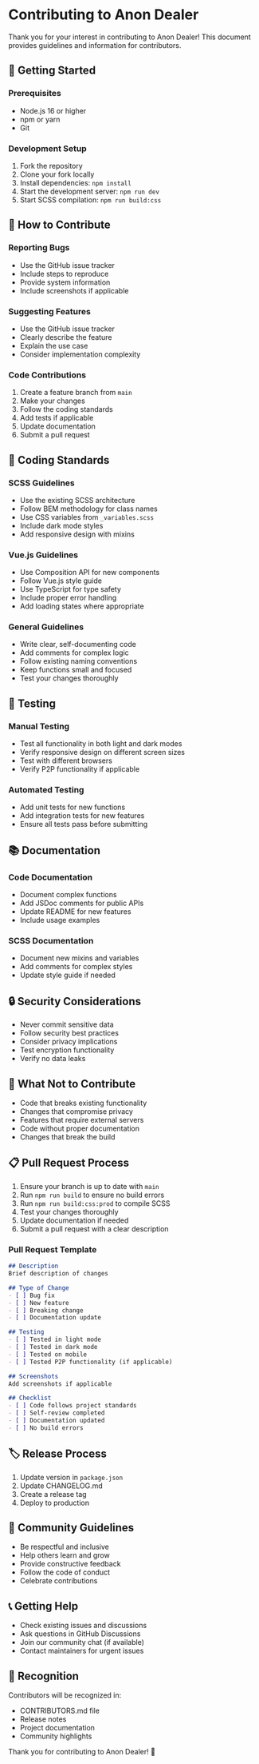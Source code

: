 # Contributing to Anon Dealer

Thank you for your interest in contributing to Anon Dealer! This document provides guidelines and information for contributors.

## 🚀 Getting Started

### Prerequisites
- Node.js 16 or higher
- npm or yarn
- Git

### Development Setup
1. Fork the repository
2. Clone your fork locally
3. Install dependencies: `npm install`
4. Start the development server: `npm run dev`
5. Start SCSS compilation: `npm run build:css`

## 📝 How to Contribute

### Reporting Bugs
- Use the GitHub issue tracker
- Include steps to reproduce
- Provide system information
- Include screenshots if applicable

### Suggesting Features
- Use the GitHub issue tracker
- Clearly describe the feature
- Explain the use case
- Consider implementation complexity

### Code Contributions
1. Create a feature branch from `main`
2. Make your changes
3. Follow the coding standards
4. Add tests if applicable
5. Update documentation
6. Submit a pull request

## 🎨 Coding Standards

### SCSS Guidelines
- Use the existing SCSS architecture
- Follow BEM methodology for class names
- Use CSS variables from `_variables.scss`
- Include dark mode styles
- Add responsive design with mixins

### Vue.js Guidelines
- Use Composition API for new components
- Follow Vue.js style guide
- Use TypeScript for type safety
- Include proper error handling
- Add loading states where appropriate

### General Guidelines
- Write clear, self-documenting code
- Add comments for complex logic
- Follow existing naming conventions
- Keep functions small and focused
- Test your changes thoroughly

## 🧪 Testing

### Manual Testing
- Test all functionality in both light and dark modes
- Verify responsive design on different screen sizes
- Test with different browsers
- Verify P2P functionality if applicable

### Automated Testing
- Add unit tests for new functions
- Add integration tests for new features
- Ensure all tests pass before submitting

## 📚 Documentation

### Code Documentation
- Document complex functions
- Add JSDoc comments for public APIs
- Update README for new features
- Include usage examples

### SCSS Documentation
- Document new mixins and variables
- Add comments for complex styles
- Update style guide if needed

## 🔒 Security Considerations

- Never commit sensitive data
- Follow security best practices
- Consider privacy implications
- Test encryption functionality
- Verify no data leaks

## 🚫 What Not to Contribute

- Code that breaks existing functionality
- Changes that compromise privacy
- Features that require external servers
- Code without proper documentation
- Changes that break the build

## 📋 Pull Request Process

1. Ensure your branch is up to date with `main`
2. Run `npm run build` to ensure no build errors
3. Run `npm run build:css:prod` to compile SCSS
4. Test your changes thoroughly
5. Update documentation if needed
6. Submit a pull request with a clear description

### Pull Request Template
```markdown
## Description
Brief description of changes

## Type of Change
- [ ] Bug fix
- [ ] New feature
- [ ] Breaking change
- [ ] Documentation update

## Testing
- [ ] Tested in light mode
- [ ] Tested in dark mode
- [ ] Tested on mobile
- [ ] Tested P2P functionality (if applicable)

## Screenshots
Add screenshots if applicable

## Checklist
- [ ] Code follows project standards
- [ ] Self-review completed
- [ ] Documentation updated
- [ ] No build errors
```

## 🏷️ Release Process

1. Update version in `package.json`
2. Update CHANGELOG.md
3. Create a release tag
4. Deploy to production

## 🤝 Community Guidelines

- Be respectful and inclusive
- Help others learn and grow
- Provide constructive feedback
- Follow the code of conduct
- Celebrate contributions

## 📞 Getting Help

- Check existing issues and discussions
- Ask questions in GitHub Discussions
- Join our community chat (if available)
- Contact maintainers for urgent issues

## 🙏 Recognition

Contributors will be recognized in:
- CONTRIBUTORS.md file
- Release notes
- Project documentation
- Community highlights

Thank you for contributing to Anon Dealer! 🎉

